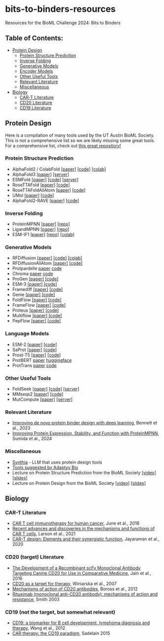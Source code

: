 # bits-to-binders-resources
Resources for the BioML Challenge 2024: Bits to Binders


## Table of Contents:
- [Protein Design](#protein-design)
  - [Protein Structure Prediction](#protein-structure-prediction)
  - [Inverse Folding](#inverse-folding)
  - [Generative Models](#generative-models)
  - [Encoder Models](#encoder-models)
  - [Other Useful Tools](#other-useful-tools)
  - [Relevant Literature](#relevant-literature)
  - [Miscellaneous](#miscellaneous)
- [Biology](#biology)
  - [CAR-T Literature](#car-t-literature)
  - [CD20 Literature](#cd20-literature)
  - [CD19 Literature](#cd19-literature)


## Protein Design
Here is a compilation of many tools used by the UT Austin BioML Society. This is not a comprehensive list so we are likely missing some great tools. For a comprehensive list, check out [this great repository!](https://github.com/Peldom/papers_for_protein_design_using_DL?tab=readme-ov-file)


### Protein Structure Prediction
- AlphaFold2 / ColabFold [[paper]](https://www.nature.com/articles/s41586-021-03819-2) [[code]](https://github.com/google-deepmind/alphafold) [[colab]](https://colab.research.google.com/github/sokrypton/ColabFold/blob/main/AlphaFold2.ipynb)
- AlphaFold3 [[paper]](https://www.nature.com/articles/s41586-024-07487-w) [[server]](https://alphafoldserver.com/about)
- ESMFold [[paper]](https://www.science.org/doi/10.1126/science.ade2574) [[code]](https://github.com/facebookresearch/esm) [[server]](https://esmatlas.com/resources?action=fold)
- RoseTTAFold [[paper]](https://www.science.org/doi/10.1126/science.abj8754) [[code]](https://github.com/RosettaCommons/RoseTTAFold)
- RoseTTAFoldAllAtom [[paper]](https://www.science.org/doi/10.1126/science.adl2528) [[code]](https://github.com/baker-laboratory/RoseTTAFold-All-Atom)
- UMol [[paper]](https://www.nature.com/articles/s41467-024-48837-6) [[code]](https://github.com/patrickbryant1/Umol)
- AlphaFold2-RAVE [[paper]](https://arxiv.org/abs/2404.07102) [[code]](https://github.com/tiwarylab/alphafold2rave)

### Inverse Folding
- ProteinMPNN [[paper]](https://www.science.org/doi/10.1126/science.add2187) [[repo]](https://github.com/dauparas/ProteinMPNN)
- LigandMPNN [[paper]](https://www.biorxiv.org/content/10.1101/2023.12.22.573103v1) [[repo]](https://github.com/dauparas/LigandMPNN)
- ESM-IF1 [[paper]](https://www.biorxiv.org/content/10.1101/2022.04.10.487779v1) [[repo]](https://github.com/facebookresearch/esm) [[colab]](https://colab.research.google.com/github/facebookresearch/esm/blob/main/examples/inverse_folding/notebook.ipynb)

### Generative Models
- RFDiffusion [[paper]](https://www.nature.com/articles/s41586-023-06415-8) [[code]](https://github.com/RosettaCommons/RFdiffusion) [[colab]](https://colab.research.google.com/github/sokrypton/ColabDesign/blob/v1.1.1/rf/examples/diffusion.ipynb)
- RFDiffusionAllAtom [[paper]](https://www.science.org/doi/10.1126/science.adl2528) [[code]](https://github.com/baker-laboratory/rf_diffusion_all_atom)
- Protpardelle [paper](https://www.pnas.org/doi/10.1073/pnas.2311500121) [code](https://github.com/ProteinDesignLab/protpardelle)
- Chroma [paper](https://www.nature.com/articles/s41586-023-06728-8) [code](https://github.com/generatebio/chroma)
- ProGen [[paper]](https://www.nature.com/articles/s41587-022-01618-2) [[code]](https://github.com/salesforce/progen)
- ESM-3 [[paper]](https://www.biorxiv.org/content/10.1101/2024.07.01.600583v1) [[code]](https://github.com/evolutionaryscale/esm)
- Framediff [[paper]](https://arxiv.org/abs/2302.02277) [[code]](https://github.com/jasonkyuyim/se3_diffusion)
- Genie [[paper]](https://arxiv.org/abs/2301.12485) [[code]](https://github.com/aqlaboratory/genie)
- FoldFlow [[paper]](https://arxiv.org/abs/2310.02391) [[code]](https://github.com/DreamFold/FoldFlow)
- FrameFlow [[paper]](https://arxiv.org/abs/2310.05297) [[code]](https://github.com/microsoft/protein-frame-flow)
- Proteus [[paper]](https://www.biorxiv.org/content/10.1101/2024.02.10.579791v1) [[code]](https://github.com/Wangchentong/Proteus)
- Multiflow [[paper]](https://arxiv.org/abs/2402.04997) [[code]](https://github.com/jasonkyuyim/multiflow?tab=readme-ov-file)
- PepFlow [[paper]](https://www.nature.com/articles/s42256-024-00860-4) [[code]](https://github.com/physicshinzui/pepflow)

### Language Models
- ESM-2 [[paper]](https://www.science.org/doi/10.1126/science.ade2574) [[code]](https://github.com/facebookresearch/esm)
- SaProt [[paper]](https://www.biorxiv.org/content/10.1101/2023.10.01.560349v1) [[code]](https://github.com/westlake-repl/SaProt)
- Prost-T5 [[paper]](https://www.biorxiv.org/content/10.1101/2023.07.23.550085v1) [[code]](https://github.com/mheinzinger/ProstT5)
- ProtBERT [paper](https://academic.oup.com/bioinformatics/article/38/8/2102/6502274) [huggingface](https://huggingface.co/Rostlab/prot_bert)
- ProtTrans [paper](https://pubmed.ncbi.nlm.nih.gov/34232869/) [code](https://github.com/agemagician/ProtTrans)


### Other Useful Tools
- FoldSeek [[paper]](https://www.nature.com/articles/s41587-023-01773-0) [[code]](https://github.com/steineggerlab/foldseek) [[server]](https://search.foldseek.com/search)
- MMseqs2 [[paper]](https://www.nature.com/articles/nbt.3988) [[code]](https://github.com/soedinglab/MMseqs2)
- MutCompute [[paper]](https://www.biorxiv.org/content/10.1101/833905v1.full) [[server]](https://mutcompute.com/)

### Relevant Literature
- [Improving de novo protein binder design with deep learning](https://www.nature.com/articles/s41467-023-38328-5), Bennett et al., 2023
- [Improving Protein Expression, Stability, and Function with ProteinMPNN](https://pubs.acs.org/doi/10.1021/jacs.3c10941), Sumida et al., 2024

### Miscellaneous
- [Synthia](https://app.synthialabs.com/) - LLM that uses protein design tools
- [Tools suggested by Adaptyv Bio](https://design.adaptyvbio.com/tools)
- Lecture on Protein Structure Prediction from the BioML Society [[video]](https://www.youtube.com/watch?v=IIZ-bDPR2QA) [[slides]](https://docs.google.com/presentation/d/1LfeUVg0lhv3aztZKTssbWSOiScpze2_6QSqNoT76tPQ/edit?usp=sharing)
- Lecture on Protein Design from the BioML Society [[video]](https://www.youtube.com/watch?v=b00hCibYJ8U) [[slides]](https://docs.google.com/presentation/d/1gekGeREeUzbPq6tnCT3VKg60Rp0OSjF9ZZFUjR25F4Q/edit?usp=sharing)


## Biology

### CAR-T Literature
- [CAR T cell immunotherapy for human cancer](https://www.science.org/doi/full/10.1126/science.aar6711?casa_token=SziCZW0VnSAAAAAA%3AWueMwGrpKrCFBFVE-6h6hXszln1bTrIBEquo8KRGAWd3eK388Uix_uSgH8dpM-oPDEiIGCRIvWtQ), June et al., 2018
- [Recent advances and discoveries in the mechanisms and functions of CAR T cells](https://www.nature.com/articles/s41568-020-00323-z), Larson et al., 2021
- [CAR-T design: Elements and their synergistic function](https://www.sciencedirect.com/science/article/pii/S2352396420303078?ref=cra_js_challenge&fr=RR-1), Jayaraman et al., 2020
### CD20 (target) Literature
- [The Development of a Recombinant scFv Monoclonal Antibody Targeting Canine CD20 for Use in Comparative Medicine](https://www.ncbi.nlm.nih.gov/pmc/articles/PMC4760772/), Jain et al., 2016
- [CD20 as a target for therapy](https://www.termedia.pl/-Review-paper-CD20-as-a-target-for-therapy,10,9455,1,1.html), Winiarska et al., 2007
- [Mechanisms of action of CD20 antibodies](https://www.ncbi.nlm.nih.gov/pmc/articles/PMC3512181/), Boross et al., 2012
- [Rituximab (monoclonal anti-CD20 antibody): mechanisms of action and resistance](https://www.nature.com/articles/1206939), Smith 2003

### CD19 (not the target, but somewhat relevant)
- [CD19: a biomarker for B cell development, lymphoma diagnosis and therapy](https://link.springer.com/article/10.1186/2162-3619-1-36), Wang et al., 2012
- [CAR therapy: the CD19 paradigm](https://www.jci.org/articles/view/80010), Sadelain 2015
